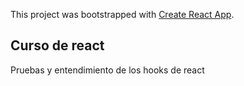 This project was bootstrapped with [Create React App](https://github.com/facebook/create-react-app).

## Curso de react

Pruebas y entendimiento de los hooks de react
